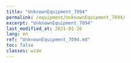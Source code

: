 ```yaml
---
title: "UnknownEquipment_7094"
permalink: /equipment/UnknownEquipment_7094/
excerpt: "UnknownEquipment_7094"
last_modified_at: 2021-01-26
lang: en
ref: "UnknownEquipment_7094.md"
toc: false
classes: wide
---
```


